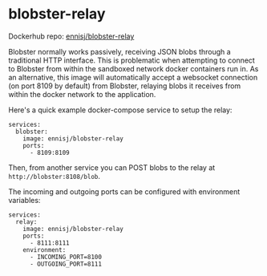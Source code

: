 # blobster-relay

Dockerhub repo: [ennisj/blobster-relay](https://hub.docker.com/r/ennisj/blobster-relay)

Blobster normally works passively, receiving JSON blobs through a traditional HTTP interface. This is problematic when attempting to connect to Blobster from within the sandboxed network docker containers run in. As an alternative, this image will automatically accept a websocket connection (on port 8109 by default) from Blobster, relaying blobs it receives from within the docker network to the application.

Here's a quick example docker-compose service to setup the relay:
```
services:
  blobster:
    image: ennisj/blobster-relay
    ports:
      - 8109:8109
```
Then, from another service you can POST blobs to the relay at ``http://blobster:8108/blob``.

The incoming and outgoing ports can be configured with environment variables:
```
services:
  relay:
    image: ennisj/blobster-relay
    ports:
      - 8111:8111
    environment:
      - INCOMING_PORT=8100
      - OUTGOING_PORT=8111
```


